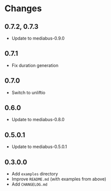 # Changes

## 0.7.2, 0.7.3

* Update to mediabus-0.9.0

## 0.7.1

* Fix duration generation

## 0.7.0

* Switch to unliftio

## 0.6.0

* Update to mediabus-0.8.0

## 0.5.0.1

* Update to mediabus-0.5.0.1

## 0.3.0.0

* Add `examples` directory
* Improve `README.md` (with examples from above)
* Add `CHANGELOG.md`
